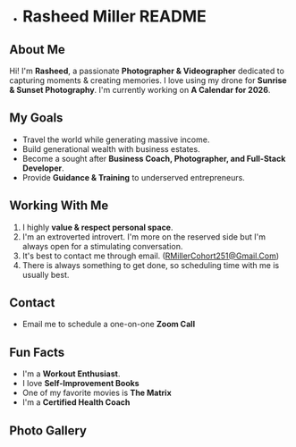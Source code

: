 - # Rasheed Miller README

## About Me

Hi! I'm **Rasheed**, a passionate **Photographer & Videographer** dedicated to capturing moments & creating memories.
I love using my drone for **Sunrise & Sunset Photography**. I'm currently working on **A Calendar for 2026**.

## My Goals

* Travel the world while generating massive income.
* Build generational wealth with business estates.
* Become a sought after **Business Coach, Photographer, and Full-Stack Developer**.
* Provide **Guidance & Training** to underserved entrepreneurs.

## Working With Me

1. I highly **value & respect personal space**.
1. I'm an extroverted introvert. I'm more on the reserved side but I'm always open for a stimulating conversation.
1. It's best to contact me through email. (RMillerCohort251@Gmail.Com)
2. There is always something to get done, so scheduling time with me is usually best.

## Contact

* Email me to schedule a one-on-one **Zoom Call**

## Fun Facts

* I'm a **Workout Enthusiast**. 
* I love **Self-Improvement Books**
* One of my favorite movies is **The Matrix**
* I'm a **Certified Health Coach**

## Photo Gallery


<!---
RMillerCohort251/RMillerCohort251 is a ✨ special ✨ repository because its `README.md` (this file) appears on your GitHub profile.
You can click the Preview link to take a look at your changes.
--->
